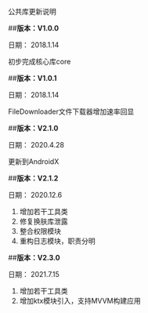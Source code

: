 公共库更新说明

##**版本：V1.0.0**

日期： 2018.1.14

初步完成核心库core

##**版本：V1.0.1**

日期： 2018.1.14

FileDownloader文件下载器增加速率回显

##**版本：V2.1.0**

日期： 2020.4.28

更新到AndroidX


##**版本：V2.1.2**

日期： 2020.12.6

1. 增加若干工具类
2. 修复换肤库泄露
3. 整合权限模块
4. 重构日志模块，职责分明

##**版本：V2.3.0**

日期： 2021.7.15

1. 增加若干工具类
2. 增加ktx模块引入，支持MVVM构建应用